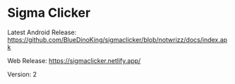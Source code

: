 # Sigma Clicker

Latest Android Release: https://github.com/BlueDinoKing/sigmaclicker/blob/notwrizz/docs/index.apk

Web Release: https://sigmaclicker.netlify.app/

Version: 2